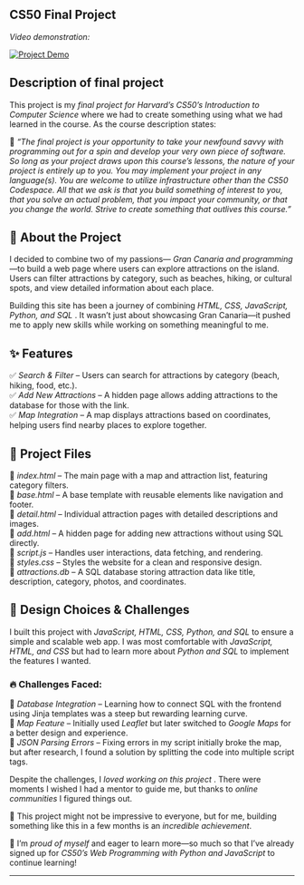 ## CS50 Final Project


*Video demonstration:*

[![Project Demo](https://mariannebm.com/img/github/youtube-video-finalproject.jpg)](https://www.youtube.com/watch?v=6nF87Q5vNZg)




## Description of final project 

This project is my *final project for Harvard’s CS50’s Introduction to Computer Science* where we had to create something using what we had learned in the course. As the course description states:  

📌 *“The final project is your opportunity to take your newfound savvy with programming out for a spin and develop your very own piece of software. So long as your project draws upon this course’s lessons, the nature of your project is entirely up to you. You may implement your project in any language(s). You are welcome to utilize infrastructure other than the CS50 Codespace. All that we ask is that you build something of interest to you, that you solve an actual problem, that you impact your community, or that you change the world. Strive to create something that outlives this course.”*  


## 🌟 About the Project  
I decided to combine two of my passions— *Gran Canaria and programming* —to build a web page where users can explore attractions on the island. Users can filter attractions by category, such as beaches, hiking, or cultural spots, and view detailed information about each place.  

Building this site has been a journey of combining *HTML, CSS, JavaScript, Python, and SQL* . It wasn’t just about showcasing Gran Canaria—it pushed me to apply new skills while working on something meaningful to me.  


## ✨ Features  
✅ *Search & Filter* – Users can search for attractions by category (beach, hiking, food, etc.).  
✅ *Add New Attractions* – A hidden page allows adding attractions to the database for those with the link.  
✅ *Map Integration* – A map displays attractions based on coordinates, helping users find nearby places to explore together.  


## 📂 Project Files  
📌 *index.html* – The main page with a map and attraction list, featuring category filters.  
📌 *base.html* – A base template with reusable elements like navigation and footer.  
📌 *detail.html* – Individual attraction pages with detailed descriptions and images.  
📌 *add.html* – A hidden page for adding new attractions without using SQL directly.  
📌 *script.js* – Handles user interactions, data fetching, and rendering.  
📌 *styles.css* – Styles the website for a clean and responsive design.  
📌 *attractions.db* – A SQL database storing attraction data like title, description, category, photos, and coordinates.  


## 🚀 Design Choices & Challenges  
I built this project with *JavaScript, HTML, CSS, Python, and SQL* to ensure a simple and scalable web app. I was most comfortable with *JavaScript, HTML, and CSS* but had to learn more about *Python and SQL* to implement the features I wanted.  

### 🔥 Challenges Faced:  
🔹 *Database Integration* – Learning how to connect SQL with the frontend using Jinja templates was a steep but rewarding learning curve.  
🔹 *Map Feature* – Initially used *Leaflet* but later switched to *Google Maps* for a better design and experience.  
🔹 *JSON Parsing Errors* – Fixing errors in my script initially broke the map, but after research, I found a solution by splitting the code into multiple script tags.  

Despite the challenges, I *loved working on this project* . There were moments I wished I had a mentor to guide me, but thanks to *online communities* I figured things out.  

🚀 This project might not be impressive to everyone, but for me, building something like this in a few months is an *incredible achievement*. 

🎯 I’m *proud of myself* and eager to learn more—so much so that I’ve already signed up for *CS50’s Web Programming with Python and JavaScript* to continue learning!  

---  
